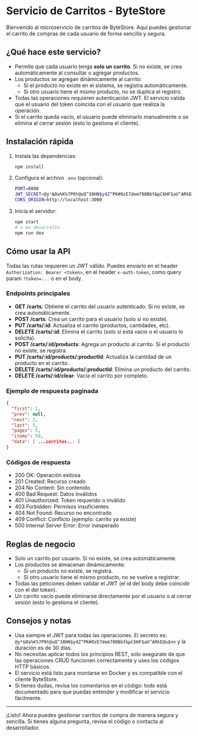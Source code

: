 
# Servicio de Carritos - ByteStore

Bienvenido al microservicio de carritos de ByteStore. Aquí puedes gestionar el carrito de compras de cada usuario de forma sencilla y segura.

## ¿Qué hace este servicio?

- Permite que cada usuario tenga **solo un carrito**. Si no existe, se crea automáticamente al consultar o agregar productos.
- Los productos se agregan dinámicamente al carrito:
  - Si el producto no existe en el sistema, se registra automáticamente.
  - Si otro usuario tiene el mismo producto, no se duplica el registro.
- Todas las operaciones requieren autenticación JWT. El servicio valida que el usuario del token coincida con el usuario que realiza la operación.
- Si el carrito queda vacío, el usuario puede eliminarlo manualmente o se elimina al cerrar sesión (esto lo gestiona el cliente).

## Instalación rápida

1. Instala las dependencias:
   ```bash
   npm install
   ```
2. Configura el archivo `.env` (opcional):
   ```bash
   PORT=8000
   JWT_SECRET=@y*&0a%K%7P0t@uQ^38HN$y4Z^PK#0zE7dem700Bbf&pC6HF$aU^ARkE@u$nn
   CORS_ORIGIN=http://localhost:3000
   ```
3. Inicia el servidor:
   ```bash
   npm start
   # o en desarrollo
   npm run dev
   ```

## Cómo usar la API

Todas las rutas requieren un JWT válido. Puedes enviarlo en el header `Authorization: Bearer <token>`, en el header `x-auth-token`, como query param `?token=...` o en el body.

### Endpoints principales

- **GET /carts**: Obtiene el carrito del usuario autenticado. Si no existe, se crea automáticamente.
- **POST /carts**: Crea un carrito para el usuario (solo si no existe).
- **PUT /carts/:id**: Actualiza el carrito (productos, cantidades, etc).
- **DELETE /carts/:id**: Elimina el carrito (solo si está vacío o el usuario lo solicita).
- **POST /carts/:id/products**: Agrega un producto al carrito. Si el producto no existe, se registra.
- **PUT /carts/:id/products/:productId**: Actualiza la cantidad de un producto en el carrito.
- **DELETE /carts/:id/products/:productId**: Elimina un producto del carrito.
- **DELETE /carts/:id/clear**: Vacía el carrito por completo.

### Ejemplo de respuesta paginada

```json
{
  "first": 1,
  "prev": null,
  "next": 2,
  "last": 5,
  "pages": 5,
  "items": 50,
  "data": [ ...carritos... ]
}
```

### Códigos de respuesta

- 200 OK: Operación exitosa
- 201 Created: Recurso creado
- 204 No Content: Sin contenido
- 400 Bad Request: Datos inválidos
- 401 Unauthorized: Token requerido o inválido
- 403 Forbidden: Permisos insuficientes
- 404 Not Found: Recurso no encontrado
- 409 Conflict: Conflicto (ejemplo: carrito ya existe)
- 500 Internal Server Error: Error inesperado

## Reglas de negocio

- Solo un carrito por usuario. Si no existe, se crea automáticamente.
- Los productos se almacenan dinámicamente:
  - Si un producto no existe, se registra.
  - Si otro usuario tiene el mismo producto, no se vuelve a registrar.
- Todas las peticiones deben validar el JWT (el id del body debe coincidir con el del token).
- Un carrito vacío puede eliminarse directamente por el usuario o al cerrar sesión (esto lo gestiona el cliente).

## Consejos y notas

- Usa siempre el JWT para todas las operaciones. El secreto es: `@y*&0a%K%7P0t@uQ^38HN$y4Z^PK#0zE7dem700Bbf&pC6HF$aU^ARkE@u$nn` y la duración es de 30 días.
- No necesitas aplicar todos los principios REST, solo asegúrate de que las operaciones CRUD funcionen correctamente y uses los códigos HTTP básicos.
- El servicio está listo para montarse en Docker y es compatible con el cliente ByteStore.
- Si tienes dudas, revisa los comentarios en el código: todo está documentado para que puedas entender y modificar el servicio fácilmente.

---

¡Listo! Ahora puedes gestionar carritos de compra de manera segura y sencilla. Si tienes alguna pregunta, revisa el código o contacta al desarrollador.
